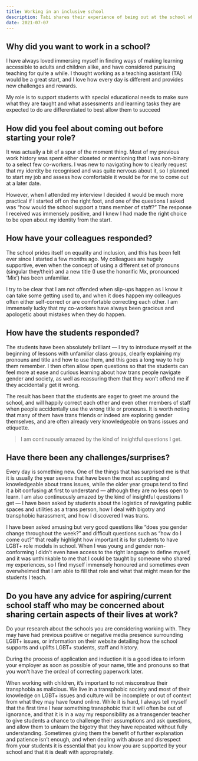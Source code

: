 ```yaml
---
title: Working in an inclusive school
description: Tabi shares their experience of being out at the school where they work.
date: 2021-07-07
---
```


## Why did you want to work in a school?

I have always loved immersing myself in finding ways of making learning accessible to adults and children alike, and have considered pursuing teaching for quite a while. I thought working as a teaching assistant (TA) would be a great start, and I love how every day is different and provides new challenges and rewards.

My role is to support students with special educational needs to make sure what they are taught and what assessments and learning tasks they are expected to do are differentiated to best allow them to succeed

## How did you feel about coming out before starting your role?

It was actually a bit of a spur of the moment thing. Most of my previous work history was spent either closeted or mentioning that I was non-binary to a select few co-workers. I was new to navigating how to clearly request that my identity be recognised and was quite nervous about it, so I planned to start my job and assess how comfortable it would be for me to come out at a later date.

However, when I attended my interview I decided it would be much more practical if I started off on the right foot, and one of the questions I asked was “how would the school support a trans member of staff?” The response I received was immensely positive, and I knew I had made the right choice to be open about my identity from the start.

## How have your colleagues responded?

The school prides itself on equality and inclusion, and this has been felt ever since I started a few months ago. My colleagues are hugely supportive, even when the concept of using a different set of pronouns (singular they/their) and a new title (I use the honorific Mx, pronounced ‘Mix’) has been unfamiliar.

I try to be clear that I am not offended when slip-ups happen as I know it can take some getting used to, and when it does happen my colleagues often either self-correct or are comfortable correcting each other. I am immensely lucky that my co-workers have always been gracious and apologetic about mistakes when they do happen.

## How have the students responded?

The students have been absolutely brilliant — I try to introduce myself at the beginning of lessons with unfamiliar class groups, clearly explaining my pronouns and title and how to use them, and this goes a long way to help them remember. I then often allow open questions so that the students can feel more at ease and curious learning about how trans people navigate gender and society, as well as reassuring them that they won’t offend me if they accidentally get it wrong.

The result has been that the students are eager to greet me around the school, and will happily correct each other and even other members of staff when people accidentally use the wrong title or pronouns. It is worth noting that many of them have trans friends or indeed are exploring gender themselves, and are often already very knowledgeable on trans issues and etiquette.

> I am continuously amazed by the kind of insightful questions I get.

## Have there been any challenges/surprises?

Every day is something new. One of the things that has surprised me is that it is usually the year sevens that have been the most accepting and knowledgeable about trans issues, while the older year groups tend to find it a bit confusing at first to understand — although they are no less open to learn. I am also continuously amazed by the kind of insightful questions I get — I have been asked by students about the logistics of navigating public spaces and utilities as a trans person, how I deal with bigotry and transphobic harassment, and how I discovered I was trans.

I have been asked amusing but very good questions like “does you gender change throughout the week?” and difficult questions such as “how do I come out?” that really highlight how important it is for students to have LGBT+ role models in school. When I was young and gender non-conforming I didn’t even have access to the right language to define myself, and it was unthinkable to me that I could be taught by someone who shared my experiences, so I find myself immensely honoured and sometimes even overwhelmed that I am able to fill that role and what that might mean for the students I teach.

## Do you have any advice for aspiring/current school staff who may be concerned about sharing certain aspects of their lives at work?

Do your research about the schools you are considering working with. They may have had previous positive or negative media presence surrounding LGBT+ issues, or information on their website detailing how the school supports and uplifts LGBT+ students, staff and history.

During the process of application and induction it is a good idea to inform your employer as soon as possible of your name, title and pronouns so that you won’t have the ordeal of correcting paperwork later.

When working with children, it’s important to not misconstrue their transphobia as malicious. We live in a transphobic society and most of their knowledge on LGBT+ issues and culture will be incomplete or out of context from what they may have found online. While it is hard, I always tell myself that the first time I hear something transphobic that it will often be out of ignorance, and that it is in a way my responsibility as a transgender teacher to give students a chance to challenge their assumptions and ask questions, and allow them to unlearn the bigotry that they have repeated without fully understanding. Sometimes giving them the benefit of further explanation and patience isn’t enough, and when dealing with abuse and disrespect from your students it is essential that you know you are supported by your school and that it is dealt with appropriately.

